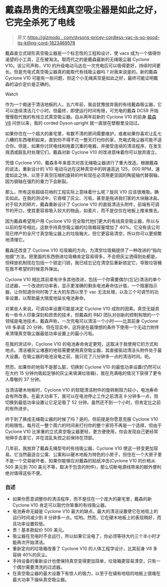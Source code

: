 # 戴森昂贵的无线真空吸尘器是如此之好，它完全杀死了电线

> 原文:[https://gizmodo . com/dysons-pricey-cordless-vac-is-so-good-its-killing-cord-1823469578](https://gizmodo.com/dysons-pricey-cordless-vac-is-so-good-its-killing-cord-1823469578)

戴森直立式球形真空吸尘器是一个标志性的工程和设计，使 vacs 成为一个值得你渴望的小工具，正在被淘汰。取而代之的是戴森最新的无绳吸尘器 Cyclone V10。该公司声称，V10 的升级电动马达在一次充电后可以吸得更好，持续时间更长。但是充电式真空吸尘器真的能取代有线吸尘器吗？对我来说是的。新的戴森 Cyclone V10 可能有一些问题，但这个小无绳真空是如此之好，最终可能证明戴森的溢价定价是正确的。

Watch

作为一个痴迷于清洁地板的人，五六年前，我会犹豫放弃我的有线戴森吸尘器，它可以连续清洁几个小时。但最终，即使运行时间有限，可充电的戴森 DC59 开始慢慢取代我的有线立式真空吸尘器。自从两年前新的 Cyclone V10 的前身 [戴森 V8](https://gizmodo.com/dyson-just-fixed-everything-wrong-with-its-cordless-vac-1776915208) 问世以来，我的 corded Dyson upright 就一直放在壁橱里没动过。

如果你住在一个超大的豪宅里，有数不清的房间需要维护，或者如果你喜欢让乱七八糟的东西堆积起来，直到你不得不花一整天打扫你的家，充电式吸尘器可能不适合你。但是，如果你讨厌电线和拖着沉重的电器，并接受连续的清洁程序，在发生溅洒或脏乱时处理它们，戴森对新 Cyclone V10 的改进意味着你可以放弃直立。

凭借 Cyclone V10，戴森多年来首次对其无绳吸尘器进行了重大改造。根据戴森的说法，重新设计的 V10 电动马达在这种真空中的转速高达 125，000 RPM，速度如此之快，以至于真空压缩机旋转的叶轮现在必须用更坚固的陶瓷轴代替钢轴，因为钢轴在强烈的重力下会断裂。

那么，所有这些超级花哨的工程实际上意味着什么呢？旋风 V10 应该很难吸。确实如此。在我的测试中，它吞噬了灰尘、污垢，甚至是拖进我们家的大块融冰盐。对于较大的碎片，戴森重新设计了 Cyclone V10 的直驱清洁头附件，前端有可调节的开口，使其更容易吸入较大的物品，如麦片，而不是仅仅在地板上推来推去。

因为戴森希望用户用 Cyclone V10 完全取代他们更大的有线真空吸尘器，所以与以前的型号相比，这款手持真空吸尘器的垃圾箱容量增加了 40%。它没有该公司现已停产的全尺寸真空吸尘器上的垃圾箱大，但它更容易清空，所以你可以更频繁地清理它。

戴森还改变了 Cyclone V10 垃圾箱的方向，为清空垃圾箱提供了一种改进的“指向拍摄”方法。把里面的东西倒进垃圾桶肯定容易得多，不会把灰尘洒得到处都是，但释放机制现在包括一个锁定闩锁，我已经忘记在清空后重新锁定它，导致垃圾桶在我不希望的时候意外弹出。

Cyclone V10 相比其前辈有许多其他改进，包括一个你需要偶尔(忘记)清洁的单个过滤器，一个改进的功率表，显示更准确的剩余电池寿命估计值，一个阻塞指示器，让你知道你何时吸了太大的东西以至于 vac 无法处理，以及三个可调节的功率设置，以帮助最大限度地延长电池寿命。

对某些人来说，可调功率设置可能是决定 Cyclone V10 成败的因素。真空无疑具有一些令人印象深刻和昂贵的技术，但戴森的 R&D 团队对创新的控制有限的一个领域是电池技术。戴森声称，一次充电可以清洁一个小时——比其前身 Cyclone V8 多承诺 20 分钟。但在现实中，这将是在最理想的条件下使用一个无动力附件来清理真空吸尘器最低功率设置上的最小污垢。

在我的测试中，Cyclone V10 的电池寿命肯定更短，这取决于我使用它的方式和地点。清洁被灰尘堵塞的地毯需要使用真空吸尘器，其直接驱动清洁头附件处于最大设置。在吸尘器的电池没电之前，我只花了八分钟多一点的清洁时间。呃。

然而，如果你的地毯不是那么脏，切换到 Cyclone V10 的最低功率设置(仍然可以在大约 15 分钟内吸起足够的灰尘来填满垃圾箱)，我在充满电的情况下获得了更令人尊敬的 37 分钟。

当清洁硬木地板时，Cyclone V10 的软辊清洁附件的旋转刷阻力较小，电池寿命会有所改善。在最大功率下，我可以在电池停止工作之前清洁 9 分钟多一点，但切换到最低功率设置让它足足吸了 52 分钟。虽然还不到一个小时，但肯定比之前的有所进步。

终于到了换成无绳吸尘器的时候了吗？是的，但前提是你愿意克服 Cyclone V10 的局限性。每月花一整个周六的时间来打扫你的整个家将不再是一个选择，但由于 Cyclone V10 比笨重的立式真空吸尘器更轻，更方便使用，你会发现自己更经常地伸手去拿它，并在混乱失控之前保持在顶部。

几年前，我放弃了戴森无绳型号的有线吸尘器，Cyclone V10 使这一转变更加容易。它当然最适合公寓、公寓和以硬木地板为特色的小房子，但住在一个大房子里不是一个交易破坏者。如果你能够应对戴森的贴纸冲击(Cyclone V10 的价格从 500 美元到 700 美元不等，取决于包含的附件)，那么切断电源线带来的额外便利绝对值得这些不便。

### **自述**

*   如果你愿意调整你的清洁程序，而不是住在一个庞大的豪宅里，戴森的新 Cyclone V10 肯定可以取代你笨重的有线吸尘器。
*   电池寿命无疑是 Cyclone V10 最大的缺点，最大的清洁设置使它在地毯上的运行时间减少到 8 分钟多一点。哎哟。然而，它在硬木地板上的表现稍好，而且功率设置较低。
*   贵！基本款起价 500 美元。
*   吸尘器在充电时不会运行，所以如果它没电了，你必须等待大约三个半小时才能再次开始清洁。
*   重新定向的垃圾箱改善了 Cyclone V10 的人体工程学设计，比其前身 V8 多容纳 40%的灰尘。
*   手持设备的重新设计也使保持真空变得更加简单，垃圾箱更容易清空，只有一个偶尔需要清洗的过滤器。
*   在真空吸尘器的最大设置下有惊人的吸力，以至于在铺有地毯的地板上很难在最大功率下操纵真空吸尘器。